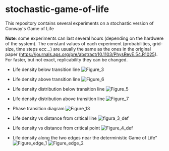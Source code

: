 # stochastic-game-of-life
This repository contains several experiments on a stochastic version of Conway's Game of Life

**Note**: some experiments can last several hours (depending on the hardwere of the system). The constant values of each experiment (probabilities, grid-size, time steps ecc...) are usually the same as the ones in the original paper (https://journals.aps.org/pre/abstract/10.1103/PhysRevE.54.R1025). For faster, but not exact, replicability they can be changed. 

* Life density below transition line
![Figure_3](https://github.com/fbizza/stochastic-game-of-life/assets/109001290/17d76be3-e517-4baa-b4bd-3c72ddafdc23)

* Life density above transition line
![Figure_6](https://github.com/fbizza/stochastic-game-of-life/assets/109001290/72116246-5ade-446f-afad-70477470a1ee)

* Life density distribution below transition line
![Figure_5](https://github.com/fbizza/stochastic-game-of-life/assets/109001290/ae1e8065-166d-43bb-8aab-b7199b2f187a)

* Life density distribution above transition line
![Figure_7](https://github.com/fbizza/stochastic-game-of-life/assets/109001290/17b82cdc-74b1-476c-9a81-7f6afa62a7d1)


* Phase transition diagram
![Figure_13](https://github.com/fbizza/stochastic-game-of-life/assets/109001290/9af84da0-f2c2-4225-87c4-9389d271d8e8)

* Life density vs distance from critical line
![figura_3_def](https://github.com/fbizza/stochastic-game-of-life/assets/109001290/a65a1845-d47f-4117-b6e9-8ca8a9615909)

* Life density vs distance from critical point
![Figure_4_def](https://github.com/fbizza/stochastic-game-of-life/assets/109001290/7a8d3d11-0c26-49f3-90dc-d2abbc3abf0e)

* Life density along the two edges near the deterministic Game of Life"
![Figure_edge_1](https://github.com/fbizza/stochastic-game-of-life/assets/109001290/63740157-85f2-4a09-bbdc-a1568e93e504)
![Figure_edge_2](https://github.com/fbizza/stochastic-game-of-life/assets/109001290/943e1190-409a-4b27-beb2-cee160fa5e34)

